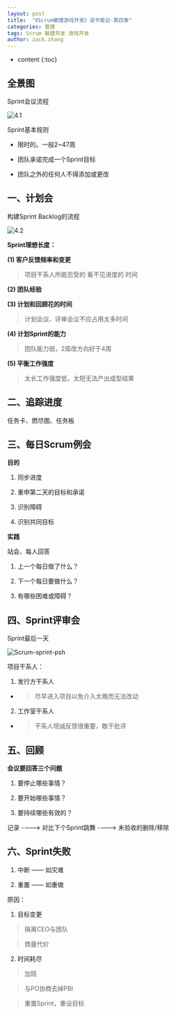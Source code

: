 ```yaml
---
layout: post
title:  "《Scrum敏捷游戏开发》读书笔记-第四章"
categories: 管理
tags: Scrum 敏捷开发 游戏开发
author: zack.zhang
---
```


* content
{:toc}

<!-- more -->

## 全景图

Sprint会议流程

![4.1](https://zd304.github.io/assets/img/scrum-4.1.png)<br/>

Sprint基本规则

* 限时的。一般2~47周

* 团队承诺完成一个Sprint目标

* 团队之外的任何人不得添加或更改

## 一、计划会

构建Sprint Backlog的流程

![4.2](https://zd304.github.io/assets/img/scrum-4.2.png)<br/>

**Sprint理想长度：**

**(1) 客户反馈频率和变更**

> 项目干系人所能忍受的 看不见进度的 时间

**(2) 团队经验**

**(3) 计划和回顾花的时间**

> 计划会议、评审会议不应占用太多时间

**(4) 计划Sprint的能力**

> 团队能力弱，2周改方向好于4周

**(5) 平衡工作强度**

> 太长工作强度低，太短无法产出成型结果

## 二、追踪进度

任务卡、燃尽图、任务板

## 三、每日Scrum例会

**目的**

1. 同步进度

2. 重申第二天的目标和承诺

3. 识别障碍

4. 识别共同目标

**实践**

站会、每人回答

1. 上一个每日做了什么？

2. 下一个每日要做什么？

3. 有哪些困难或障碍？

## 四、Sprint评审会

Sprint最后一天

![Scrum-sprint-psh](https://zd304.github.io/assets/img/Scrum-sprint-psh.png)<br/>

项目干系人：

1. 发行方干系人

* > 尽早进入项目以免介入太晚而无法改动

2. 工作室干系人

* > 干系人坦诚反馈很重要，敢于批评

## 五、回顾

**会议要回答三个问题**

1. 要停止哪些事情？

2. 要开始哪些事情？

3. 要持续哪些有效的？

记录 ----> 对比下个Sprint跳舞 ----> 未验收的删除/移除

## 六、Sprint失败

1. 中断 —— 如灾难

2. 重置 —— 如重做

原因：

1. 目标变更

> 隔离CEO与团队

> 商量代价

2. 时间耗尽

> 加班

> 与PO协商去掉PBI

> 重置Sprint，重设目标